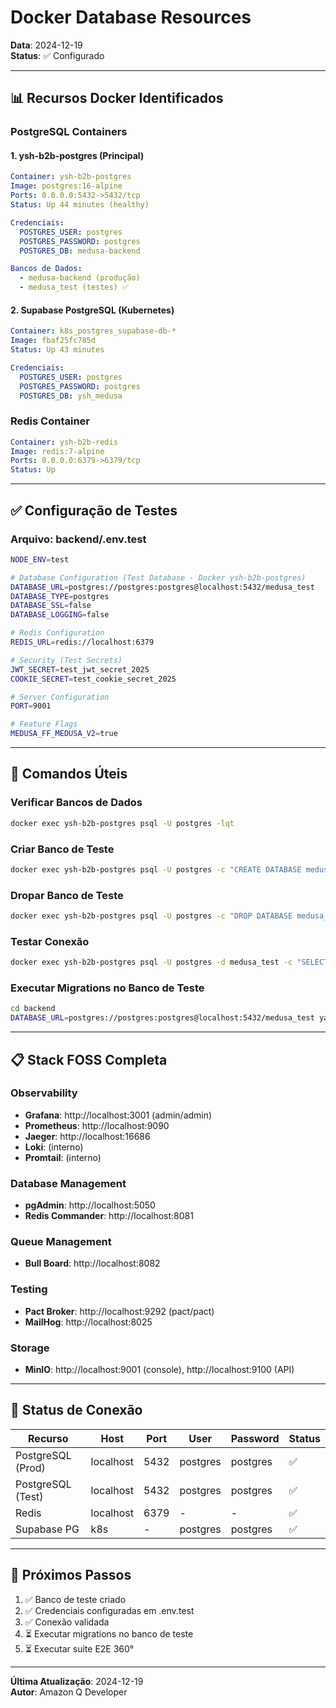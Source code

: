 # Docker Database Resources

**Data**: 2024-12-19  
**Status**: ✅ Configurado

---

## 📊 Recursos Docker Identificados

### PostgreSQL Containers

#### 1. ysh-b2b-postgres (Principal)
```yaml
Container: ysh-b2b-postgres
Image: postgres:16-alpine
Ports: 0.0.0.0:5432->5432/tcp
Status: Up 44 minutes (healthy)

Credenciais:
  POSTGRES_USER: postgres
  POSTGRES_PASSWORD: postgres
  POSTGRES_DB: medusa-backend

Bancos de Dados:
  - medusa-backend (produção)
  - medusa_test (testes) ✅
```

#### 2. Supabase PostgreSQL (Kubernetes)
```yaml
Container: k8s_postgres_supabase-db-*
Image: fbaf25fc785d
Status: Up 43 minutes

Credenciais:
  POSTGRES_USER: postgres
  POSTGRES_PASSWORD: postgres
  POSTGRES_DB: ysh_medusa
```

### Redis Container

```yaml
Container: ysh-b2b-redis
Image: redis:7-alpine
Ports: 0.0.0.0:6379->6379/tcp
Status: Up
```

---

## ✅ Configuração de Testes

### Arquivo: backend/.env.test

```bash
NODE_ENV=test

# Database Configuration (Test Database - Docker ysh-b2b-postgres)
DATABASE_URL=postgres://postgres:postgres@localhost:5432/medusa_test
DATABASE_TYPE=postgres
DATABASE_SSL=false
DATABASE_LOGGING=false

# Redis Configuration
REDIS_URL=redis://localhost:6379

# Security (Test Secrets)
JWT_SECRET=test_jwt_secret_2025
COOKIE_SECRET=test_cookie_secret_2025

# Server Configuration
PORT=9001

# Feature Flags
MEDUSA_FF_MEDUSA_V2=true
```

---

## 🔧 Comandos Úteis

### Verificar Bancos de Dados
```bash
docker exec ysh-b2b-postgres psql -U postgres -lqt
```

### Criar Banco de Teste
```bash
docker exec ysh-b2b-postgres psql -U postgres -c "CREATE DATABASE medusa_test;"
```

### Dropar Banco de Teste
```bash
docker exec ysh-b2b-postgres psql -U postgres -c "DROP DATABASE medusa_test;"
```

### Testar Conexão
```bash
docker exec ysh-b2b-postgres psql -U postgres -d medusa_test -c "SELECT version();"
```

### Executar Migrations no Banco de Teste
```bash
cd backend
DATABASE_URL=postgres://postgres:postgres@localhost:5432/medusa_test yarn medusa db:migrate
```

---

## 📋 Stack FOSS Completa

### Observability
- **Grafana**: http://localhost:3001 (admin/admin)
- **Prometheus**: http://localhost:9090
- **Jaeger**: http://localhost:16686
- **Loki**: (interno)
- **Promtail**: (interno)

### Database Management
- **pgAdmin**: http://localhost:5050
- **Redis Commander**: http://localhost:8081

### Queue Management
- **Bull Board**: http://localhost:8082

### Testing
- **Pact Broker**: http://localhost:9292 (pact/pact)
- **MailHog**: http://localhost:8025

### Storage
- **MinIO**: http://localhost:9001 (console), http://localhost:9100 (API)

---

## 🎯 Status de Conexão

| Recurso | Host | Port | User | Password | Status |
|---------|------|------|------|----------|--------|
| PostgreSQL (Prod) | localhost | 5432 | postgres | postgres | ✅ |
| PostgreSQL (Test) | localhost | 5432 | postgres | postgres | ✅ |
| Redis | localhost | 6379 | - | - | ✅ |
| Supabase PG | k8s | - | postgres | postgres | ✅ |

---

## 🚀 Próximos Passos

1. ✅ Banco de teste criado
2. ✅ Credenciais configuradas em .env.test
3. ✅ Conexão validada
4. ⏳ Executar migrations no banco de teste
5. ⏳ Executar suite E2E 360°

---

**Última Atualização**: 2024-12-19  
**Autor**: Amazon Q Developer
